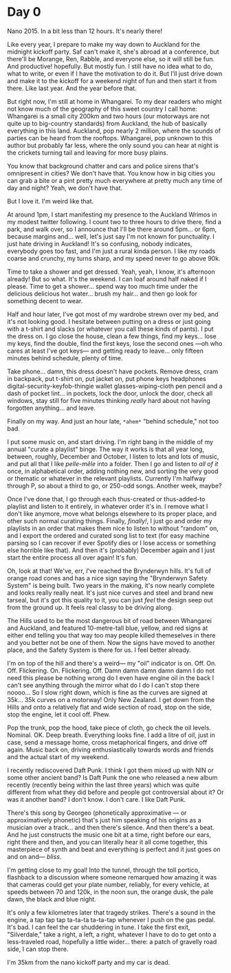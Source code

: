 # Day 0

Nano 2015. In a bit less than 12 hours. It's nearly there!

Like every year, I prepare to make my way down to Auckland for the midnight kickoff party. Saf can't make it, she's abroad at a conference, but there'll be Morange, Ren, Rabble, and everyone else, so it will still be fun. And productive! hopefully. But mostly fun. I still have no idea what to do, what to write, or even if I have the motivation to do it. But I'll just drive down and make it to the kickoff for a weekend night of fun and then start it from there. Like last year. And the year before that.

But right now, I'm still at home in Whangarei. To my dear readers who might not know much of the geography of this sweet country I call home: Whangarei is a small city 200km and two hours (our motorways are not quite up to big-country standards) from Auckland, the hub of basically everything in this land. Auckland, pop nearly 2 million, where the sounds of parties can be heard from the rooftops. Whangarei, pop unknown to this author but probably far less, where the only sound you can hear at night is the crickets turning tail and leaving for more busy plains.

You know that background chatter and cars and police sirens that's omnipresent in cities? We don't have that. You know how in big cities you can grab a bite or a pint pretty much everywhere at pretty much any time of day and night? Yeah, we don't have that.

But I love it. I'm weird like that.

At around 1pm, I start manifesting my presence to the Auckland Wrimos in my modest twitter following. I count two to three hours to drive there, find a park, and walk over, so I announce that I'll be there around 5pm... or 6pm, because margins and... well, let's just say I'm not known for punctuality. I just hate driving in Auckland! It's so confusing, nobody indicates, everybody goes too fast, and I'm just a rural kinda person. I like my roads coarse and crunchy, my turns sharp, and my speed never to go above 90k.

Time to take a shower and get dressed. Yeah, yeah, I know, it's afternoon already! But so what. It's the weekend. I can loaf around half naked if I please. Time to get a shower... spend way too much time under the delicious delicious hot water... brush my hair... and then go look for something decent to wear.

Half and hour later, I've got most of my wardrobe strewn over my bed, and it's not looking good. I hesitate between putting on a dress or just going with a t-shirt and slacks (or whatever you call these kinds of pants). I put the dress on. I go close the house, clean a few things, find my keys... lose my keys, find the double, find the first keys, lose the second ones —oh who cares at least I've got keys— and getting ready to leave... only fifteen minutes behind schedule, plenty of time.

Take phone... damn, this dress doesn't have pockets. Remove dress, cram in backpack, put t-shirt on, put jacket on, put phone keys headphones digital-security-keyfob-thingie wallet glasses-wiping-cloth pen pencil and a dash of pocket lint... in pockets, lock the door, unlock the door, check all windows, stay still for five minutes thinking _really_ hard about not having forgotten anything... and leave.

Finally on my way. And just an hour late, `*ahem*` "behind schedule," not too bad.

I put some music on, and start driving. I'm right bang in the middle of my annual "curate a playlist" binge. The way it works is that all year long, between, roughly, December and October, I listen to lots and lots of music, and put all that I like _pelle-mêle_ into a folder. Then I go and listen to _all of it_ once, in alphabetical order, adding nothing new, and sorting the very good or thematic or whatever in the relevant playlists. Currently I'm halfway through P, so about a third to go, or 250-odd songs. Another week, maybe?

Once I've done that, I go through each thus-created or thus-added-to playlist and listen to it entirely, in whatever order it's in. I remove what I don't like anymore, move what belongs elsewhere to its proper place, and other such normal curating things. Finally, _finally!_, I just go and order my playlists in an order that makes them nice to listen to without "random" on, and I export the ordered and curated song list to text (for easy machine parsing so I can recover if ever Spotify dies or I lose access or something else horrible like that). And then it's (probably) December again and I just start the entire process all over again! It's fun.

Oh, look at that! We've, err, _I_'ve reached the Brynderwyn hills. It's full of orange road cones and has a nice sign saying the "Brynderwyn Safety System" is being built. Two years in the making, it's now nearly complete and looks really really neat. It's just nice curves and steel and brand new tarseal, but it's got this quality to it, you can just _feel_ the design seep out from the ground up. It feels real classy to be driving along.

The Hills used to be the most dangerous bit of road between Whangarei and Auckland, and featured 10-metre-tall blue, yellow, and red signs at either end telling you that way too may people killed themeselves in there and you better not be one of them. Now the signs have moved to another place, and the Safety System is there for us. I feel better already.

I'm on top of the hill and there's a weird— my "oil" indicator is on. Off. On. Off. Flickering. On. Flickering. Off. Damn damn damn damn damn I do not need this please be nothing wrong do I even have engine oil in the back I can't see anything through the mirror what do I do I can't stop there noooo... So I slow right down, which is fine as the curves are signed at 35k... 35k curves on a motorway! Only New Zealand. I get down from the Hills and onto a relatively flat and wide section of road, stop on the side, stop the engine, let it cool off. Phew.

Pop the trunk, pop the hood, take piece of cloth, go check the oil levels. Nominal. OK. Deep breath. Everything looks fine. I add a litre of oil, just in case, send a message home, cross metaphorical fingers, and drive off again. Music back on, driving enthusiastically towards words and friends and the actual start of my weekend.

I recently rediscovered Daft Punk. I think I got them mixed up with NIN or some other ancient band? Is Daft Punk the one who released a new album recently (recently being within the last three years) which was quite different from what they did before and people got controversial about it? Or was it another band? I don't know. I don't care. I like Daft Punk.

There's this song by Georgeo (phonetically approximative — or approximatively phonetic) that's just him speaking of his origins as a musician over a track... and then there's silence. And then there's a beat. And he just constructs the music one bit at a time, right before our ears, right there and then, and you can literally hear it all come together, this masterpiece of synth and beat and everything is perfect and it just goes on and on and— _bliss_.

I'm getting close to my goal! Into the tunnel, through the toll portico, flashback to a discussion where someone remarqued how amazing it was that cameras could get your plate number, reliably, for every vehicle, at speeds between 70 and 120k, in the noon sun, the orange dusk, the pale dawn, the black and blue night.

It's only a few kilometres later that tragedy strikes. There's a sound in the engine, a tap tap tap ta-ta-ta ta-ta-tap whenever I push on the gas pedal. It's bad. I can feel the car shuddering in tune. I take the first exit, "Silverdale," take a right, a left, a right, whatever I have to do to get onto a less-traveled road, hopefully a little wider... there: a patch of gravelly road side, I can stop there.

I'm 35km from the nano kickoff party and my car is dead.
